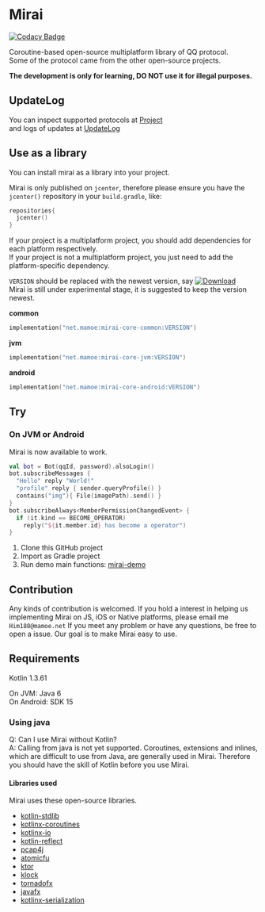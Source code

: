 # Mirai
[![Codacy Badge](https://api.codacy.com/project/badge/Grade/7d0ec3ea244b424f93a6f59038a9deeb)](https://www.codacy.com/manual/Him188/mirai?utm_source=github.com&amp;utm_medium=referral&amp;utm_content=mamoe/mirai&amp;utm_campaign=Badge_Grade)  

Coroutine-based open-source multiplatform library of QQ protocol.  
Some of the protocol came from the other open-source projects.  

**The development is only for learning, DO NOT use it for illegal purposes.**

## UpdateLog
You can inspect supported protocols at [Project](https://github.com/mamoe/mirai/projects/1)  
and logs of updates at [UpdateLog](https://github.com/mamoe/mirai/blob/master/UpdateLog.md)

## Use as a library
You can install mirai as a library into your project.

Mirai is only published on `jcenter`, therefore please ensure you have the `jcenter()` repository in your `build.gradle`, like:
```kotlin
repositories{
  jcenter()
}
```

If your project is a multiplatform project, you should add dependencies for each platform respectively.  
If your project is not a multiplatform project, you just need to add the platform-specific dependency.  

`VERSION` should be replaced with the newest version, say [![Download](https://api.bintray.com/packages/him188moe/mirai/mirai-core/images/download.svg)](https://bintray.com/him188moe/mirai/mirai-core/)  
Mirai is still under experimental stage, it is suggested to keep the version newest.

**common**
```kotlin
implementation("net.mamoe:mirai-core-common:VERSION")
```
**jvm**
```kotlin
implementation("net.mamoe:mirai-core-jvm:VERSION")
```
**android**
```kotlin
implementation("net.mamoe:mirai-core-android:VERSION")
```

## Try

### On JVM or Android

Mirai is now available to work.

```kotlin
val bot = Bot(qqId, password).alsoLogin()
bot.subscribeMessages {
  "Hello" reply "World!"
  "profile" reply { sender.queryProfile() }
  contains("img"){ File(imagePath).send() }
}
bot.subscribeAlways<MemberPermissionChangedEvent> {
  if (it.kind == BECOME_OPERATOR)
    reply("${it.member.id} has become a operator")
}
```

1. Clone this GitHub project
2. Import as Gradle project
3. Run demo main functions: [mirai-demo](#mirai-demo)

## Contribution
Any kinds of contribution is welcomed. If you hold a interest in helping us implementing Mirai on JS, iOS or Native platforms, please email me `Him188@mamoe.net`
If you meet any problem or have any questions, be free to open a issue. Our goal is to make Mirai easy to use.

## Requirements

Kotlin 1.3.61  

On JVM: Java 6  
On Android: SDK 15

### Using java
Q: Can I use Mirai without Kotlin?  
A: Calling from java is not yet supported. Coroutines, extensions and inlines, which are difficult to use from Java, are generally used in Mirai. Therefore you should have the skill of Kotlin before you use Mirai.

#### Libraries used
Mirai uses these open-source libraries.

- [kotlin-stdlib](https://github.com/JetBrains/kotlin)
- [kotlinx-coroutines](https://github.com/Kotlin/kotlinx.coroutines)
- [kotlinx-io](https://github.com/Kotlin/kotlinx-io)
- [kotlin-reflect](https://github.com/JetBrains/kotlin)
- [pcap4j](https://github.com/kaitoy/pcap4j)
- [atomicfu](https://github.com/Kotlin/kotlinx.atomicfu)
- [ktor](https://github.com/ktorio/ktor)
- [klock](https://github.com/korlibs/klock)
- [tornadofx](https://github.com/edvin/tornadofx)
- [javafx](https://github.com/openjdk/jfx)
- [kotlinx-serialization](https://github.com/Kotlin/kotlinx.serialization)